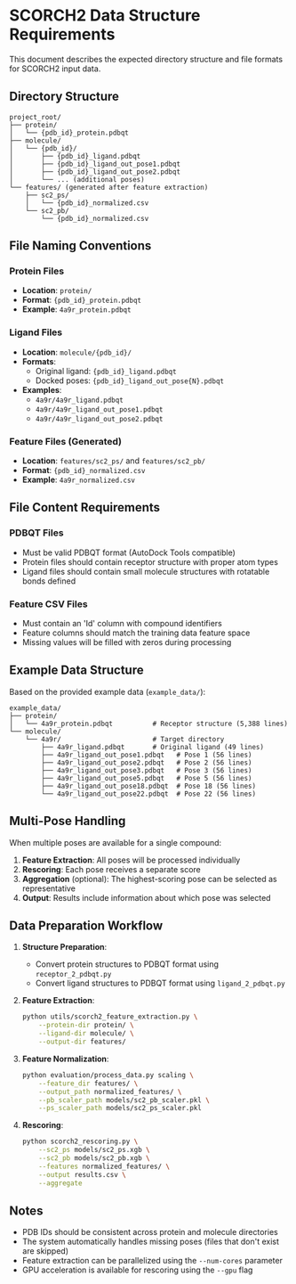 # SCORCH2 Data Structure Requirements

This document describes the expected directory structure and file formats for SCORCH2 input data.

## Directory Structure

```
project_root/
├── protein/
│   └── {pdb_id}_protein.pdbqt
├── molecule/
│   └── {pdb_id}/
│       ├── {pdb_id}_ligand.pdbqt
│       ├── {pdb_id}_ligand_out_pose1.pdbqt
│       ├── {pdb_id}_ligand_out_pose2.pdbqt
│       └── ... (additional poses)
└── features/ (generated after feature extraction)
    ├── sc2_ps/
    │   └── {pdb_id}_normalized.csv
    └── sc2_pb/
        └── {pdb_id}_normalized.csv
```

## File Naming Conventions

### Protein Files
- **Location**: `protein/`
- **Format**: `{pdb_id}_protein.pdbqt`
- **Example**: `4a9r_protein.pdbqt`

### Ligand Files
- **Location**: `molecule/{pdb_id}/`
- **Formats**:
  - Original ligand: `{pdb_id}_ligand.pdbqt`
  - Docked poses: `{pdb_id}_ligand_out_pose{N}.pdbqt`
- **Examples**:
  - `4a9r/4a9r_ligand.pdbqt`
  - `4a9r/4a9r_ligand_out_pose1.pdbqt`
  - `4a9r/4a9r_ligand_out_pose2.pdbqt`

### Feature Files (Generated)
- **Location**: `features/sc2_ps/` and `features/sc2_pb/`
- **Format**: `{pdb_id}_normalized.csv`
- **Example**: `4a9r_normalized.csv`

## File Content Requirements

### PDBQT Files
- Must be valid PDBQT format (AutoDock Tools compatible)
- Protein files should contain receptor structure with proper atom types
- Ligand files should contain small molecule structures with rotatable bonds defined

### Feature CSV Files
- Must contain an 'Id' column with compound identifiers
- Feature columns should match the training data feature space
- Missing values will be filled with zeros during processing

## Example Data Structure

Based on the provided example data (`example_data/`):

```
example_data/
├── protein/
│   └── 4a9r_protein.pdbqt          # Receptor structure (5,388 lines)
└── molecule/
    └── 4a9r/                       # Target directory
        ├── 4a9r_ligand.pdbqt       # Original ligand (49 lines)
        ├── 4a9r_ligand_out_pose1.pdbqt   # Pose 1 (56 lines)
        ├── 4a9r_ligand_out_pose2.pdbqt   # Pose 2 (56 lines)
        ├── 4a9r_ligand_out_pose3.pdbqt   # Pose 3 (56 lines)
        ├── 4a9r_ligand_out_pose5.pdbqt   # Pose 5 (56 lines)
        ├── 4a9r_ligand_out_pose18.pdbqt  # Pose 18 (56 lines)
        └── 4a9r_ligand_out_pose22.pdbqt  # Pose 22 (56 lines)
```

## Multi-Pose Handling

When multiple poses are available for a single compound:

1. **Feature Extraction**: All poses will be processed individually
2. **Rescoring**: Each pose receives a separate score
3. **Aggregation** (optional): The highest-scoring pose can be selected as representative
4. **Output**: Results include information about which pose was selected

## Data Preparation Workflow

1. **Structure Preparation**:
   - Convert protein structures to PDBQT format using `receptor_2_pdbqt.py`
   - Convert ligand structures to PDBQT format using `ligand_2_pdbqt.py`

2. **Feature Extraction**:
   ```bash
   python utils/scorch2_feature_extraction.py \
       --protein-dir protein/ \
       --ligand-dir molecule/ \
       --output-dir features/
   ```

3. **Feature Normalization**:
   ```bash
   python evaluation/process_data.py scaling \
       --feature_dir features/ \
       --output_path normalized_features/ \
       --pb_scaler_path models/sc2_pb_scaler.pkl \
       --ps_scaler_path models/sc2_ps_scaler.pkl
   ```

4. **Rescoring**:
   ```bash
   python scorch2_rescoring.py \
       --sc2_ps models/sc2_ps.xgb \
       --sc2_pb models/sc2_pb.xgb \
       --features normalized_features/ \
       --output results.csv \
       --aggregate
   ```

## Notes

- PDB IDs should be consistent across protein and molecule directories
- The system automatically handles missing poses (files that don't exist are skipped)
- Feature extraction can be parallelized using the `--num-cores` parameter
- GPU acceleration is available for rescoring using the `--gpu` flag 